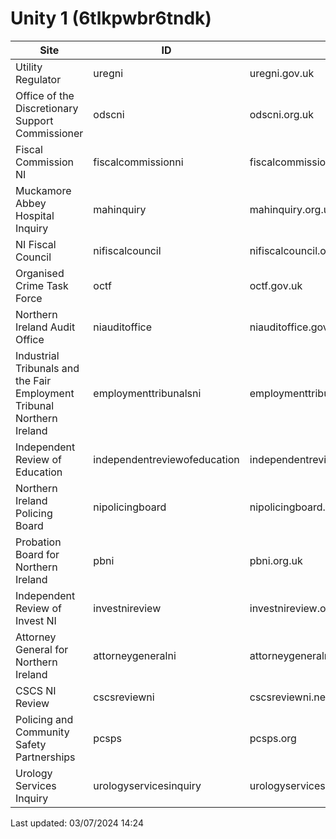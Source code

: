 # Unity 1 (6tlkpwbr6tndk) 

 | Site  | ID | URL | Status | Default |
| --- | --- | --- | --- | --- | 
| Utility Regulator | uregni | uregni.gov.uk | ![#e8f5e9](https://placehold.co/140x30/c8e6c9/1b5e20.png?text=Production&font=source-sans-pro) |   | 
| Office of the Discretionary Support Commissioner | odscni | odscni.org.uk | ![#e8f5e9](https://placehold.co/140x30/c8e6c9/1b5e20.png?text=Production&font=source-sans-pro) |   | 
| Fiscal Commission NI | fiscalcommissionni | fiscalcommissionni.org | ![#e8f5e9](https://placehold.co/140x30/c8e6c9/1b5e20.png?text=Production&font=source-sans-pro) | ![#e8f5e9](https://placehold.co/80x30/c8e6c9/1b5e20.png?text=Yes&font=source-sans-pro) | 
| Muckamore Abbey Hospital Inquiry | mahinquiry | mahinquiry.org.uk | ![#e8f5e9](https://placehold.co/140x30/c8e6c9/1b5e20.png?text=Production&font=source-sans-pro) |   | 
| NI Fiscal Council | nifiscalcouncil | nifiscalcouncil.org | ![#e8f5e9](https://placehold.co/140x30/c8e6c9/1b5e20.png?text=Production&font=source-sans-pro) |   | 
| Organised Crime Task Force | octf | octf.gov.uk | ![#e8f5e9](https://placehold.co/140x30/c8e6c9/1b5e20.png?text=Production&font=source-sans-pro) |   | 
| Northern Ireland Audit Office | niauditoffice | niauditoffice.gov.uk | ![#e8f5e9](https://placehold.co/140x30/c8e6c9/1b5e20.png?text=Production&font=source-sans-pro) |   | 
| Industrial Tribunals and the Fair Employment Tribunal Northern Ireland | employmenttribunalsni | employmenttribunalsni.co.uk | ![#e8f5e9](https://placehold.co/140x30/c8e6c9/1b5e20.png?text=Production&font=source-sans-pro) |   | 
| Independent Review of Education | independentreviewofeducation | independentreviewofeducation.org.uk | ![#e8f5e9](https://placehold.co/140x30/c8e6c9/1b5e20.png?text=Production&font=source-sans-pro) |   | 
| Northern Ireland Policing Board | nipolicingboard | nipolicingboard.org.uk | ![#e8f5e9](https://placehold.co/140x30/c8e6c9/1b5e20.png?text=Production&font=source-sans-pro) |   | 
| Probation Board for Northern Ireland | pbni | pbni.org.uk | ![#e8f5e9](https://placehold.co/140x30/c8e6c9/1b5e20.png?text=Production&font=source-sans-pro) |   | 
| Independent Review of Invest NI | investnireview | investnireview.org.uk | ![#e8f5e9](https://placehold.co/140x30/c8e6c9/1b5e20.png?text=Production&font=source-sans-pro) |   | 
| Attorney General for Northern Ireland | attorneygeneralni | attorneygeneralni.gov.uk | ![#e8f5e9](https://placehold.co/140x30/c8e6c9/1b5e20.png?text=Production&font=source-sans-pro) |   | 
| CSCS NI Review | cscsreviewni | cscsreviewni.net | ![#e8f5e9](https://placehold.co/140x30/c8e6c9/1b5e20.png?text=Production&font=source-sans-pro) |   | 
| Policing and Community Safety Partnerships | pcsps | pcsps.org | ![#e8f5e9](https://placehold.co/140x30/c8e6c9/1b5e20.png?text=Production&font=source-sans-pro) |   | 
| Urology Services Inquiry | urologyservicesinquiry | urologyservicesinquiry.org.uk | ![#e8f5e9](https://placehold.co/140x30/c8e6c9/1b5e20.png?text=Production&font=source-sans-pro) |   | 
Last updated: 03/07/2024 14:24